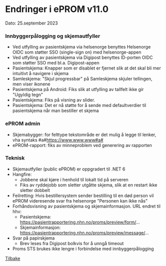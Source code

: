 # Endringer i ePROM v11.0
Dato: 25.september 2023

### Innbyggerpålogging og skjemautfyller
- Ved utfylling av pasientskjema via helsenorge benyttes Helsenorge OIDC som støtter SSO (single-sign on) med helsenorge-appen
- Ved utfylling av pasientskjema via Digipost benyttes ID-porten OIDC som støtter SSO med bl.a. Digipost-appen
- Pasientskjema: Knapper som er disablet er fjernet slik at det skal bli mer intuitivt å navigere i skjema
- Samleskjema: "Skjul progressbar" på Samleskjema skjuler tellingen, men viser ikonene 
- Pasientskjema på Android: Fiks slik at utfylling av tallfelt ikke gir "Ugyldig tegn"
- Pasientskjema: Fiks på visning av slider.
- Pasientskjema: Det er nå støtte for å sende med defaultverdier til pasientskjema når man bestiller et skjema

### ePROM admin
- Skjemabygger: for felttype tekstområde er det mulig å legge til lenker, vha syntaks #a#https://www.www.www#a#
- ePROM-rapport: fiks av minneproblem ved generering av rapporten

### Teknisk
- Skjemautfyller (public ePROM) er oppgradert til .NET 6
- Hangfire:
  - Jobbene skal kjøre i henhold til lokalt tid på serveren
  - Fiks av ryddejobb som sletter utgåtte skjema, slik at en restart ikke sletter dobbelt
- Feilretting: Hvis bestillersystem sender bestilling til en død person vil ePROM videresende svar fra helsenorge "Personen kan ikke nås"
- Forhåndsvisning av pasientskjema og skjemainformasjon. URL endret til hhv:
  - Pasientskjema: https://pasientrapportering.nhn.no/proms/preview/form/...
  - Skjemainformasjon: https://pasientrapportering.nhn.no/proms/preview/message/...
- Svar på papirskjema
  - Brev leses fra Digipost bolkvis for å unngå timeout
- Proms STS brukes ikke lengre i forbindelse med innbyggerpålogging 


[Tilbake](./Releaselist)
